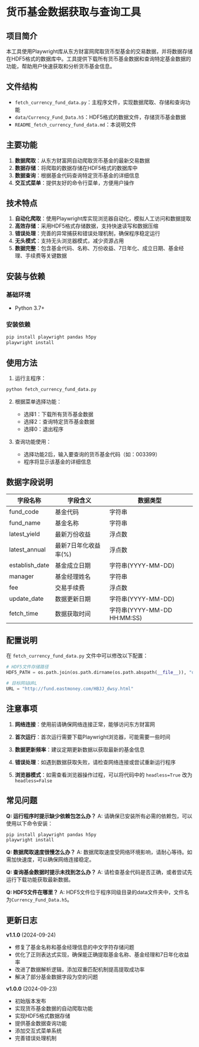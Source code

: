 # 货币基金数据获取与查询工具

## 项目简介

本工具使用Playwright库从东方财富网爬取货币型基金的交易数据，并将数据存储在HDF5格式的数据库中。工具提供下载所有货币基金数据和查询特定基金数据的功能，帮助用户快速获取和分析货币基金信息。

## 文件结构

- `fetch_currency_fund_data.py`：主程序文件，实现数据爬取、存储和查询功能
- `data/Currency_Fund_Data.h5`：HDF5格式的数据文件，存储货币基金数据
- `README_fetch_currency_fund_data.md`：本说明文件

## 主要功能

1. **数据爬取**：从东方财富网自动爬取货币基金的最新交易数据
2. **数据存储**：将爬取的数据存储在HDF5格式的数据库中
3. **数据查询**：根据基金代码查询特定货币基金的详细信息
4. **交互式菜单**：提供友好的命令行菜单，方便用户操作

## 技术特点

1. **自动化爬取**：使用Playwright库实现浏览器自动化，模拟人工访问和数据提取
2. **高效存储**：采用HDF5格式存储数据，支持快速读写和数据压缩
3. **错误处理**：完善的异常捕获和错误处理机制，确保程序稳定运行
4. **无头模式**：支持无头浏览器模式，减少资源占用
5. **数据完整**：包含基金代码、名称、万份收益、7日年化、成立日期、基金经理、手续费等关键数据

## 安装与依赖

### 基础环境
- Python 3.7+ 

### 安装依赖

```bash
pip install playwright pandas h5py
playwright install
```

## 使用方法

1. 运行主程序：

```bash
python fetch_currency_fund_data.py
```

2. 根据菜单选择功能：
   - 选择1：下载所有货币基金数据
   - 选择2：查询特定货币基金数据
   - 选择0：退出程序

3. 查询功能使用：
   - 选择功能2后，输入要查询的货币基金代码（如：003399）
   - 程序将显示该基金的详细信息

## 数据字段说明

| 字段名称 | 字段含义 | 数据类型 |
|---------|---------|---------|
| fund_code | 基金代码 | 字符串 |
| fund_name | 基金名称 | 字符串 |
| latest_yield | 最新万份收益 | 浮点数 |
| latest_annual | 最新7日年化收益率(%) | 浮点数 |
| establish_date | 基金成立日期 | 字符串(YYYY-MM-DD) |
| manager | 基金经理姓名 | 字符串 |
| fee | 交易手续费 | 浮点数 |
| update_date | 数据更新日期 | 字符串(YYYY-MM-DD) |
| fetch_time | 数据获取时间 | 字符串(YYYY-MM-DD HH:MM:SS) |

## 配置说明

在 `fetch_currency_fund_data.py` 文件中可以修改以下配置：

```python
# HDF5文件存储路径
HDF5_PATH = os.path.join(os.path.dirname(os.path.abspath(__file__)), "data", "Currency_Fund_Data.h5")

# 目标网站URL
URL = "http://fund.eastmoney.com/HBJJ_dwsy.html"
```

## 注意事项

1. **网络连接**：使用前请确保网络连接正常，能够访问东方财富网

2. **首次运行**：首次运行需要下载Playwright浏览器，可能需要一些时间

3. **数据更新频率**：建议定期更新数据以获取最新的基金信息

4. **错误处理**：如遇到数据获取失败，请检查网络连接或尝试重新运行程序

5. **浏览器模式**：如需查看浏览器操作过程，可以将代码中的 `headless=True` 改为 `headless=False`

## 常见问题

**Q: 运行程序时提示缺少依赖包怎么办？**
A: 请确保已安装所有必需的依赖包，可以使用以下命令安装：
```bash
pip install playwright pandas h5py
playwright install
```

**Q: 数据爬取速度很慢怎么办？**
A: 数据爬取速度受网络环境影响，请耐心等待。如需加快速度，可以确保网络连接稳定。

**Q: 查询基金数据时提示未找到怎么办？**
A: 请检查基金代码是否正确，或者尝试先运行下载功能获取最新数据。

**Q: HDF5文件在哪里？**
A: HDF5文件位于程序同级目录的data文件夹中，文件名为`Currency_Fund_Data.h5`。

## 更新日志

**v1.1.0** (2024-09-24)
- 修复了基金名称和基金经理信息的中文字符存储问题
- 优化了正则表达式实现，确保能正确提取基金名称、基金经理和7日年化收益率
- 改进了数据解析逻辑，添加双重匹配机制提高提取成功率
- 解决了部分基金数据字段为空的问题

**v1.0.0** (2024-09-23)
- 初始版本发布
- 实现货币基金数据的自动爬取功能
- 实现HDF5格式数据存储
- 提供基金数据查询功能
- 添加交互式菜单系统
- 完善错误处理机制